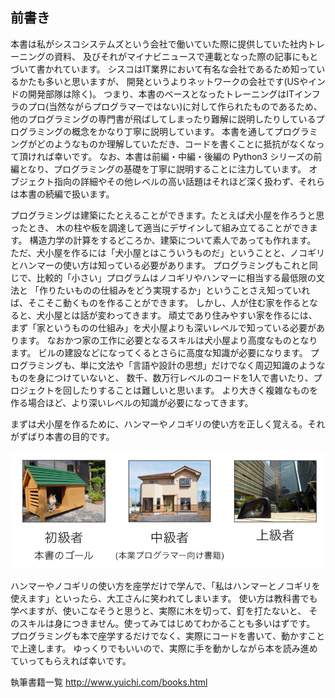## 前書き

本書は私がシスコシステムズという会社で働いていた際に提供していた社内トレーニングの資料、
及びそれがマイナビニュースで連載となった際の記事にもとづいて書かれています。
シスコはIT業界において有名な会社であるため知っているかたも多いと思いますが、
開発というよりネットワークの会社です(USやインドの開発部隊は除く)。
つまり、本書のベースとなったトレーニングはITインフラのプロ(当然ながらプログラマーではない)に対して作られたものであるため、
他のプログラミングの専門書が飛ばしてしまったり難解に説明したりしているプログラミングの概念をかなり丁寧に説明しています。
本書を通してプログラミングがどのようなものか理解していただき、コードを書くことに抵抗がなくなって頂ければ幸いです。
なお、本書は前編・中編・後編の Python3 シリーズの前編となり、プログラミングの基礎を丁寧に説明することに注力しています。
オブジェクト指向の詳細やその他レベルの高い話題はそれほど深く扱わず、それらは本書の続編で扱います。

プログラミングは建築にたとえることができます。たとえば犬小屋を作ろうと思ったとき、
木の柱や板を調達して適当にデザインして組み立てることができます。
構造力学の計算をするどころか、建築について素人であっても作れます。
ただ、犬小屋を作るには「犬小屋とはこういうものだ」ということと、ノコギリとハンマーの使い方は知っている必要があります。
プログラミングもこれと同じで、比較的「小さい」プログラムはノコギリやハンマーに相当する最低限の文法と
「作りたいものの仕組みをどう実現するか」ということさえ知っていれば、そこそこ動くものを作ることができます。
しかし、人が住む家を作るとなると、犬小屋とは話が変わってきます。
頑丈であり住みやすい家を作るには、まず「家というものの仕組み」を犬小屋よりも深いレベルで知っている必要があります。
なおかつ家の工作に必要となるスキルは犬小屋より高度なものとなります。
ビルの建設などになってくるとさらに高度な知識が必要になります。
プログラミングも、単に文法や「言語や設計の思想」だけでなく周辺知識のようなものを身につけていないと、
数千、数万行レベルのコードを1人で書いたり、プロジェクトを回したりすることは難しいと思います。
より大きく複雑なものを作る場合ほど、より深いレベルの知識が必要になってきます。

まずは犬小屋を作るために、ハンマーやノコギリの使い方を正しく覚える。それがずばり本書の目的です。

![image](./0005_image/01.png)

ハンマーやノコギリの使い方を座学だけで学んで、「私はハンマーとノコギリを使えます」といったら、大工さんに笑われてしまいます。
使い方は教科書でも学べますが、使いこなそうと思うと、実際に木を切って、釘を打たないと、
そのスキルは身につきません。使ってみてはじめてわかることも多いはずです。
プログラミングも本で座学するだけでなく、実際にコードを書いて、動かすことで上達します。
ゆっくりでもいいので、実際に手を動かしながら本を読み進めていってもらえれば幸いです。

執筆書籍一覧
http://www.yuichi.com/books.html
